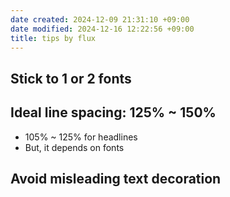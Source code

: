 ```yaml
---
date created: 2024-12-09 21:31:10 +09:00
date modified: 2024-12-16 12:22:56 +09:00
title: tips by flux
---
```


## Stick to 1 or 2 fonts

## Ideal line spacing: 125% ~ 150%
- 105% ~ 125% for headlines
- But, it depends on fonts
## Avoid misleading text decoration
